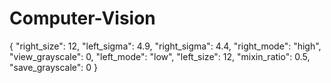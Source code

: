 # Computer-Vision
{
  "right_size": 12, 
  "left_sigma": 4.9, 
  "right_sigma": 4.4, 
  "right_mode": "high", 
  "view_grayscale": 0, 
  "left_mode": "low", 
  "left_size": 12, 
  "mixin_ratio": 0.5, 
  "save_grayscale": 0
}
